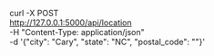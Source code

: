 curl -X POST \
 http://127.0.0.1:5000/api/location \
 -H "Content-Type: application/json" \
 -d '{"city": "Cary", "state": "NC", "postal_code": ""}'
